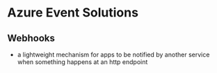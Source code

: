 # Azure Event Solutions

## Webhooks
- a lightweight mechanism for apps to be notified by another service when something happens at an http endpoint